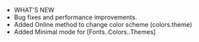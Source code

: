 + WHAT'S NEW
+ Bug fixes and performance improvements.
+ Added Online method to change color scheme (colors.theme)
+ Added Minimal mode for [Fonts..Colors..Themes]
